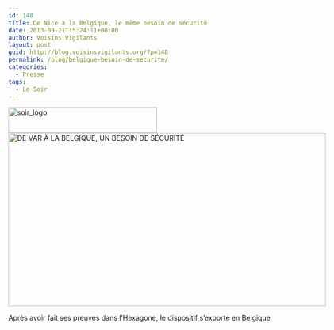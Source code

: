 ```yaml
---
id: 148
title: De Nice à la Belgique, le même besoin de sécurité
date: 2013-09-21T15:24:11+00:00
author: Voisins Vigilants
layout: post
guid: http://blog.voisinsvigilants.org/?p=148
permalink: /blog/belgique-besoin-de-securite/
categories:
  - Presse
tags:
  - Le Soir  
---
```

<img class="alignleft size-medium wp-image-149" src="http://blog.voisinsvigilants.org/wp-content/uploads/2014/09/soir_logo-300x52.jpg" alt="soir_logo" width="300" height="52" />

<div id="attachment_152" style="width: 650px" class="wp-caption aligncenter">
  <a title="Article complet Le Soir" href="http://blog.voisinsvigilants.org/wp-content/uploads/2014/09/Article-Le-Soir.jpg" target="_blank"><img class="wp-image-152 size-large" src="http://blog.voisinsvigilants.org/wp-content/uploads/2014/09/Article-Le-Soir-1024x562.jpg" alt="DE VAR À LA BELGIQUE, UN BESOIN DE SÉCURITÉ" width="640" height="351" /></a>
  
  <p class="wp-caption-text">
    Après avoir fait ses preuves dans l’Hexagone, le dispositif s’exporte en Belgique
  </p>
</div>
